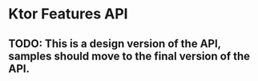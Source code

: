 # Ktor Features API

## TODO: This is a design version of the API, samples should move to the final version of the API.

